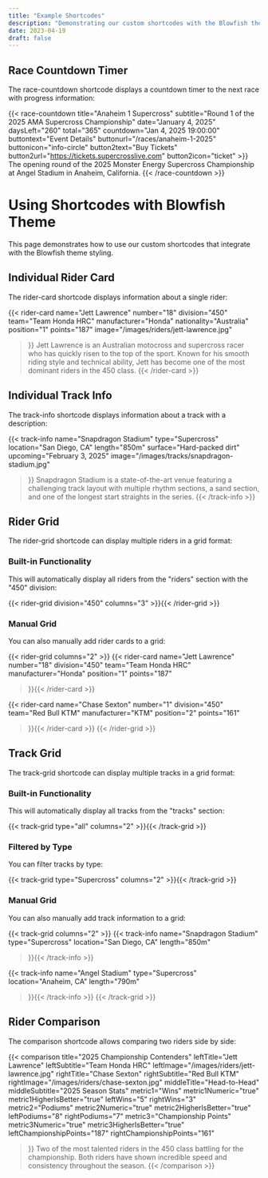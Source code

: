 ```yaml
---
title: "Example Shortcodes"
description: "Demonstrating our custom shortcodes with the Blowfish theme"
date: 2023-04-19
draft: false
---
```


## Race Countdown Timer

The race-countdown shortcode displays a countdown timer to the next race with progress information:

{{< race-countdown title="Anaheim 1 Supercross" subtitle="Round 1 of the 2025 AMA Supercross Championship" date="January 4, 2025" daysLeft="260" total="365" countdown="Jan 4, 2025 19:00:00" buttontext="Event Details" buttonurl="/races/anaheim-1-2025" buttonicon="info-circle" button2text="Buy Tickets" button2url="https://tickets.supercrosslive.com" button2icon="ticket" >}}
The opening round of the 2025 Monster Energy Supercross Championship at Angel Stadium in Anaheim, California.
{{< /race-countdown >}}


# Using Shortcodes with Blowfish Theme

This page demonstrates how to use our custom shortcodes that integrate with the Blowfish theme styling.

## Individual Rider Card

The rider-card shortcode displays information about a single rider:

{{< rider-card 
    name="Jett Lawrence" 
    number="18" 
    division="450"
    team="Team Honda HRC"
    manufacturer="Honda"
    nationality="Australia"
    position="1"
    points="187"
    image="/images/riders/jett-lawrence.jpg"
>}}
Jett Lawrence is an Australian motocross and supercross racer who has quickly risen to the top of the sport. Known for his smooth riding style and technical ability, Jett has become one of the most dominant riders in the 450 class.
{{< /rider-card >}}

## Individual Track Info

The track-info shortcode displays information about a track with a description:

{{< track-info
    name="Snapdragon Stadium"
    type="Supercross"
    location="San Diego, CA"
    length="850m"
    surface="Hard-packed dirt"
    upcoming="February 3, 2025"
    image="/images/tracks/snapdragon-stadium.jpg"
>}}
Snapdragon Stadium is a state-of-the-art venue featuring a challenging track layout with multiple rhythm sections, a sand section, and one of the longest start straights in the series.
{{< /track-info >}}

## Rider Grid

The rider-grid shortcode can display multiple riders in a grid format:

### Built-in Functionality

This will automatically display all riders from the "riders" section with the "450" division:

{{< rider-grid division="450" columns="3" >}}{{< /rider-grid >}}

### Manual Grid

You can also manually add rider cards to a grid:

{{< rider-grid columns="2" >}}
  {{< rider-card 
      name="Jett Lawrence" 
      number="18" 
      division="450"
      team="Team Honda HRC"
      manufacturer="Honda"
      position="1"
      points="187"
  >}}{{< /rider-card >}}
  
  {{< rider-card 
      name="Chase Sexton" 
      number="1" 
      division="450"
      team="Red Bull KTM"
      manufacturer="KTM"
      position="2"
      points="161"
  >}}{{< /rider-card >}}
{{< /rider-grid >}}

## Track Grid

The track-grid shortcode can display multiple tracks in a grid format:

### Built-in Functionality

This will automatically display all tracks from the "tracks" section:

{{< track-grid type="all" columns="2" >}}{{< /track-grid >}}

### Filtered by Type

You can filter tracks by type:

{{< track-grid type="Supercross" columns="2" >}}{{< /track-grid >}}

### Manual Grid

You can also manually add track information to a grid:

{{< track-grid columns="2" >}}
  {{< track-info
      name="Snapdragon Stadium"
      type="Supercross"
      location="San Diego, CA"
      length="850m"
  >}}{{< /track-info >}}
  
  {{< track-info
      name="Angel Stadium"
      type="Supercross"
      location="Anaheim, CA"
      length="790m"
  >}}{{< /track-info >}}
{{< /track-grid >}}

## Rider Comparison

The comparison shortcode allows comparing two riders side by side:

{{< comparison 
    title="2025 Championship Contenders" 
    leftTitle="Jett Lawrence" 
    leftSubtitle="Team Honda HRC"
    leftImage="/images/riders/jett-lawrence.jpg"
    rightTitle="Chase Sexton" 
    rightSubtitle="Red Bull KTM"
    rightImage="/images/riders/chase-sexton.jpg"
    middleTitle="Head-to-Head"
    middleSubtitle="2025 Season Stats"
    metric1="Wins" 
    metric1Numeric="true" 
    metric1HigherIsBetter="true"
    leftWins="5"
    rightWins="3"
    metric2="Podiums" 
    metric2Numeric="true" 
    metric2HigherIsBetter="true"
    leftPodiums="8"
    rightPodiums="7"
    metric3="Championship Points" 
    metric3Numeric="true" 
    metric3HigherIsBetter="true"
    leftChampionshipPoints="187"
    rightChampionshipPoints="161"
>}}
Two of the most talented riders in the 450 class battling for the championship. Both riders have shown incredible speed and consistency throughout the season.
{{< /comparison >}}